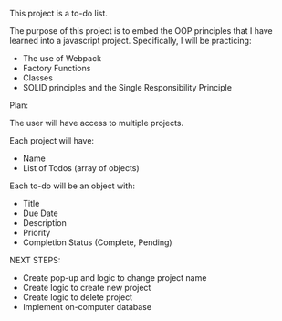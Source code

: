 This project is a to-do list.

The purpose of this project is to embed the OOP principles that I have learned into a javascript project. Specifically, I will be practicing:
- The use of Webpack
- Factory Functions
- Classes
- SOLID principles and the Single Responsibility Principle


Plan:

The user will have access to multiple projects.

Each project will have:
- Name
- List of Todos (array of objects)

Each to-do will be an object with:
- Title
- Due Date
- Description
- Priority
- Completion Status (Complete, Pending)


NEXT STEPS:
- Create pop-up and logic to change project name
- Create logic to create new project
- Create logic to delete project
- Implement on-computer database
